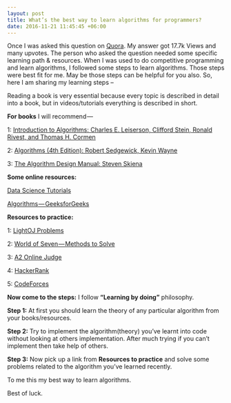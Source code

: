 ```yaml
---
layout: post
title: What’s the best way to learn algorithms for programmers?
date: 2016-11-21 11:45:45 +06:00
---
```


Once I was asked this question on [Quora](https://www.quora.com/Whats-the-best-way-to-learn-algorithms-for-programmers). My answer got 17.7k Views and many upvotes. The person who asked the question needed some specific learning path & resources. When I was used to do competitive programming and learn algorithms, I followed some steps to learn algorithms. Those steps were best fit for me. May be those steps can be helpful for you also. So, here I am sharing my learning steps –

Reading a book is very essential because every topic is described in detail into a book, but in videos/tutorials everything is described in short.

**For books** I will recommend —

1: [Introduction to Algorithms: Charles E. Leiserson, Clifford Stein, Ronald Rivest, and Thomas H. Cormen](http://www.amazon.com/Introduction-Algorithms-Second-Edition-Thomas/dp/0262032937)

2: [Algorithms (4th Edition): Robert Sedgewick, Kevin Wayne](http://www.amazon.com/Algorithms-4th-Edition-Robert-Sedgewick/dp/032157351X)

3: [The Algorithm Design Manual: Steven Skiena](https://www.amazon.com/Algorithm-Design-Manual-Steven-Skiena/dp/1848000693)

**Some online resources:**

[Data Science Tutorials](https://www.topcoder.com/community/data-science/data-science-tutorials/)

[Algorithms — GeeksforGeeks](http://www.geeksforgeeks.org/fundamentals-of-algorithms/)

**Resources to practice:**

1: [LightOJ Problems](http://http//lightoj.com/volume_problemcategory.php)

2: [World of Seven — Methods to Solve](http://www.comp.nus.edu.sg/%7Estevenha/methodstosolve.html)

3: [A2 Online Judge](http://a2oj.com/Categories.jsp)

4: [HackerRank](https://www.hackerrank.com/domains)

5: [CodeForces](http://codeforces.com/problemset)

**Now come to the steps:**
I follow **“Learning by doing”** philosophy.

**Step 1:** At first you should learn the theory of any particular algorithm from your books/resources.

**Step 2:** Try to implement the algorithm(theory) you’ve learnt into code without looking at others implementation. After much trying if you can’t implement then take help of others.

**Step 3:** Now pick up a link from **Resources to practice** and solve some problems related to the algorithm you’ve learned recently.

To me this my best way to learn algorithms.

Best of luck.
